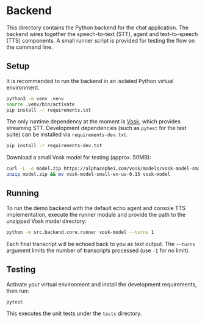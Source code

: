 # Backend

This directory contains the Python backend for the chat application. The backend wires together the speech-to-text (STT), agent and text-to-speech (TTS) components. A small runner script is provided for testing the flow on the command line.

## Setup

It is recommended to run the backend in an isolated Python virtual environment.

```bash
python3 -m venv .venv
source .venv/bin/activate
pip install -r requirements.txt
```

The only runtime dependency at the moment is [Vosk](https://alphacephei.com/vosk/), which provides streaming STT. Development dependencies (such as `pytest` for the test suite) can be installed via `requirements-dev.txt`.

```bash
pip install -r requirements-dev.txt
```

Download a small Vosk model for testing (approx. 50MB):

```bash
curl -L -o model.zip https://alphacephei.com/vosk/models/vosk-model-small-en-us-0.15.zip
unzip model.zip && mv vosk-model-small-en-us-0.15 vosk-model
```

## Running

To run the demo backend with the default echo agent and console TTS implementation, execute the runner module and provide the path to the unzipped Vosk model directory:

```bash
python -m src.backend.core.runner vosk-model --turns 1
```

Each final transcript will be echoed back to you as text output. The `--turns` argument limits the number of transcripts processed (use `-1` for no limit).

## Testing

Activate your virtual environment and install the development requirements, then run:

```bash
pytest
```

This executes the unit tests under the `tests` directory.
